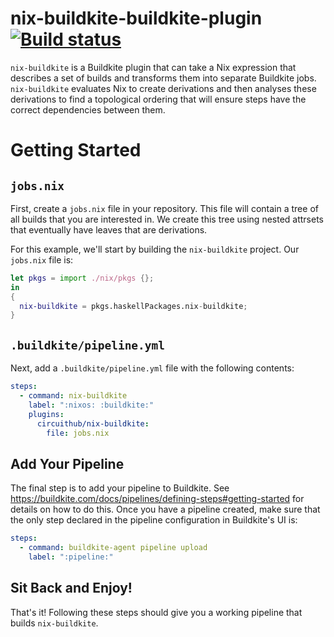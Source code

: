 # nix-buildkite-buildkite-plugin [![Build status](https://badge.buildkite.com/7918a1ba68d299f83ccc990292a97fa6eecd251703b2ca9427.svg)](https://buildkite.com/circuithub/nix-buildkite)

`nix-buildkite` is a Buildkite plugin that can take a Nix expression that
describes a set of builds and transforms them into separate Buildkite jobs.
`nix-buildkite` evaluates Nix to create derivations and then analyses these
derivations to find a topological ordering that will ensure steps have the
correct dependencies between them.

# Getting Started

## `jobs.nix`

First, create a `jobs.nix` file in your repository. This file will contain a
tree of all builds that you are interested in. We create this tree using nested
attrsets that eventually have leaves that are derivations.

For this example, we'll start by building the `nix-buildkite` project. Our
`jobs.nix` file is:

``` nix
let pkgs = import ./nix/pkgs {};
in
{
  nix-buildkite = pkgs.haskellPackages.nix-buildkite;
}
```

## `.buildkite/pipeline.yml`

Next, add a `.buildkite/pipeline.yml` file with the following contents:

``` yaml
steps:
  - command: nix-buildkite
    label: ":nixos: :buildkite:"
    plugins:
      circuithub/nix-buildkite:
        file: jobs.nix
```

## Add Your Pipeline

The final step is to add your pipeline to Buildkite. See
https://buildkite.com/docs/pipelines/defining-steps#getting-started for details
on how to do this. Once you have a pipeline created, make sure that the only
step declared in the pipeline configuration in Buildkite's UI is:

``` yaml
steps:
  - command: buildkite-agent pipeline upload
    label: ":pipeline:"
```

## Sit Back and Enjoy!

That's it! Following these steps should give you a working pipeline that builds
`nix-buildkite`.
